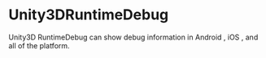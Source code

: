 # Unity3DRuntimeDebug
Unity3D RuntimeDebug can show debug information in Android , iOS , and all of the platform.
